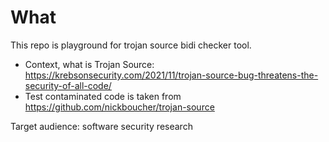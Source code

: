 # What

This repo is playground for trojan source bidi checker tool.

- Context, what is Trojan Source: https://krebsonsecurity.com/2021/11/trojan-source-bug-threatens-the-security-of-all-code/
- Test contaminated code is taken from https://github.com/nickboucher/trojan-source

Target audience: software security research
